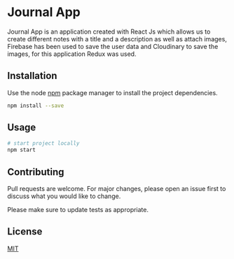 # Journal App

Journal App is an application created with React Js which allows us to create different notes with a title and a description as well as attach images, Firebase has been used to save the user data and Cloudinary to save the images, for this application Redux was used.

## Installation

Use the node [npm](https://github.com/nodejs/nodejs.dev) package manager to install the project dependencies.

```bash
npm install --save
```

## Usage

```bash
# start project locally
npm start
```

## Contributing

Pull requests are welcome. For major changes, please open an issue first to discuss what you would like to change.

Please make sure to update tests as appropriate.

## License

[MIT](https://choosealicense.com/licenses/mit/)